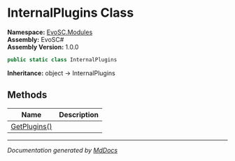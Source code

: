 ﻿<!--  
  <auto-generated>   
    The contents of this file were generated by a tool.  
    Changes to this file may be list if the file is regenerated  
  </auto-generated>   
-->

# InternalPlugins Class

**Namespace:** [EvoSC.Modules](../index.md)  
**Assembly:** EvoSC\#  
**Assembly Version:** 1.0.0

```csharp
public static class InternalPlugins
```

**Inheritance:** object → InternalPlugins

## Methods

| Name                                  | Description |
| ------------------------------------- | ----------- |
| [GetPlugins()](methods/GetPlugins.md) |             |

___

*Documentation generated by [MdDocs](https://github.com/ap0llo/mddocs)*
